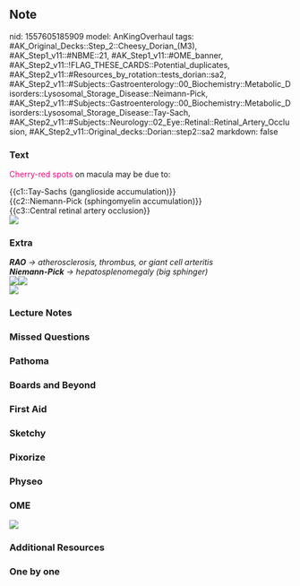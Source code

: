 ## Note
nid: 1557605185909
model: AnKingOverhaul
tags: #AK_Original_Decks::Step_2::Cheesy_Dorian_(M3), #AK_Step1_v11::#NBME::21, #AK_Step1_v11::#OME_banner, #AK_Step2_v11::!FLAG_THESE_CARDS::Potential_duplicates, #AK_Step2_v11::#Resources_by_rotation::tests_dorian::sa2, #AK_Step2_v11::#Subjects::Gastroenterology::00_Biochemistry::Metabolic_Disorders::Lysosomal_Storage_Disease::Neimann-Pick, #AK_Step2_v11::#Subjects::Gastroenterology::00_Biochemistry::Metabolic_Disorders::Lysosomal_Storage_Disease::Tay-Sach, #AK_Step2_v11::#Subjects::Neurology::02_Eye::Retinal::Retinal_Artery_Occlusion, #AK_Step2_v11::Original_decks::Dorian::step2::sa2
markdown: false

### Text
<font color="#FC0280">Cherry-red spots</font> on macula may be due
to:
<div>
  {{c1::Tay-Sachs (ganglioside accumulation)}}
</div>
<div>
  {{c2::Niemann-Pick (sphingomyelin accumulation)}}
</div>
<div>
  {{c3::Central retinal artery occlusion}}
</div>
<div><img src="paste-510568532279442.jpg"></div>

### Extra
<div>
  <div>
    <div>
      <i><b>RAO</b> → atherosclerosis, thrombus, or giant cell
      arteritis</i>
    </div>
    <div>
      <i><b>Niemann-Pick</b> → hepatosplenomegaly (big
      sphinger)</i>
    </div><i><img src="paste-1864200490057729.jpg"><img src=
    "paste-925818855358467.jpg"></i>
  </div>
</div>
<div>
  <i><img src="Niemann-Pick%20vs%20Tay-Sachs.png"></i>
</div>

### Lecture Notes


### Missed Questions


### Pathoma


### Boards and Beyond


### First Aid


### Sketchy


### Pixorize


### Physeo


### OME
<div class="ome-widget">
  <a href="https://onlinemeded.org?ref=anki"><img src=
  "_OME_AnkiFlashcards_General_7.png"></a>
</div>

### Additional Resources


### One by one

